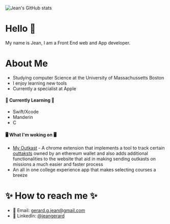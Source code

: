 
![Jean's GitHub stats](https://github-readme-stats.vercel.app/api?username=EmperorJean)


# Hello 👋

My name is Jean, I am a Front End web and App developer.
# About Me
* Studying computer Science at the University of Massachussetts Boston
* I enjoy learning new tools
* Currently a specialist at Apple

#### 📖 Currently Learning 📖
* Swift/Xcode
* Manderin
* C

#### 🖥 What I'm woking on 🖥
* [My Outkast](https://chrome.google.com/webstore/detail/my-outkast/bmlimdejnpceegolcbcdmfamghiafggd?hl=en&authuser=0) -  A chrome extension that implements a tool to track certain [outtaksts](https://outkast.world/) owned by an ethereum 
wallet and also adds additional functionalities to the website that aid in making sending outkasts on missions a much easier and faster process
* An all in one college experience app that makes selecting courses a breeze

# ✨ How to reach me ✨
* 📧 Email: <gerard.g.jean@gmail.com>
* 💼 LinkedIn: [@jeangerard](https://www.linkedin.com/in/jeangerard/)
<!---
EmperorJean/EmperorJean is a ✨ special ✨ repository because its `README.md` (this file) appears on your GitHub profile.
You can click the Preview link to take a look at your changes.
--->
